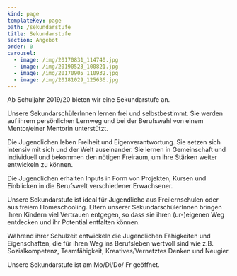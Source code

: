 ```yaml
---
kind: page
templateKey: page
path: /sekundarstufe
title: Sekundarstufe
section: Angebot
order: 0
carousel:
  - image: /img/20170831_114740.jpg
  - image: /img/20190523_100821.jpg
  - image: /img/20170905_110932.jpg
  - image: /img/20181029_125636.jpg
---
```

Ab Schuljahr 2019/20 bieten wir eine Sekundarstufe an.

Unsere SekundarschülerInnen lernen frei und selbstbestimmt. Sie werden auf ihrem persönlichen Lernweg und bei der Berufswahl von einem Mentor/einer Mentorin unterstützt.

Die Jugendlichen leben Freiheit und Eigenverantwortung. Sie setzen sich intensiv mit sich und der Welt auseinander. Sie lernen in Gemeinschaft und individuell und bekommen den nötigen Freiraum, um ihre Stärken weiter entwickeln zu können.

Die Jugendlichen erhalten Inputs in Form von Projekten, Kursen und Einblicken in die Berufswelt verschiedener Erwachsener.

Unsere Sekundarstufe ist ideal für Jugendliche aus Freilernschulen oder aus freiem Homeschooling. Eltern unserer SekundarschülerInnen bringen ihren Kindern viel  Vertrauen entgegen, so dass sie ihren (ur-)eigenen Weg entdecken und ihr Potential entfalten können.

Während ihrer Schulzeit entwickeln die Jugendlichen Fähigkeiten und Eigenschaften, die für ihren Weg ins Berufsleben wertvoll sind wie z.B. Sozialkompetenz, Teamfähigkeit, Kreatives/Vernetztes Denken und Neugier.

Unsere Sekundarstufe ist am Mo/Di/Do/ Fr geöffnet.
